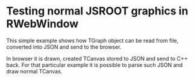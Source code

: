 # Testing normal JSROOT graphics in RWebWindow

This simple example shows how TGraph object can be read from file,
converted into JSON and send to the browser.

In browser it is drawn, created TCanvas stored to JSON and send to C++ back.
For that particular example it is possible to parse such JSON and draw normal TCanvas.
